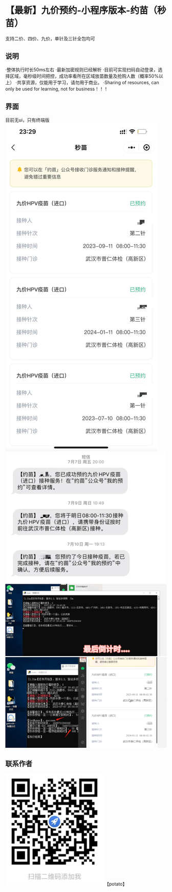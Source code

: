 # 【最新】九价预约-小程序版本-约苗（秒苗）
支持二价、四价、九价，单针及三针全包均可

## 说明
·整体执行时长50ms左右
·最新加密规则已经解析
·目前可实现扫码自动登录，选择区域，毫秒级时间把控，成功率看所在区域放苗数量及抢购人数（概率50%以上）
·共享资源，仅能用于学习，请勿用于商业。
·Sharing of resources, can only be used for learning, not for business！！！

## 界面
目前无ui，只有终端版
![Image text](https://raw.githubusercontent.com/nine199/yuemiao/main/1.jpg)
![Image text](https://raw.githubusercontent.com/nine199/yuemiao/main/2.jpg)
![Image text](https://raw.githubusercontent.com/nine199/yuemiao/main/3.png)
![Image text](https://raw.githubusercontent.com/nine199/yuemiao/main/4.png)

## 联系作者
![Image text](https://raw.githubusercontent.com/nine199/yuemiao/main/5.png)
【potato】
